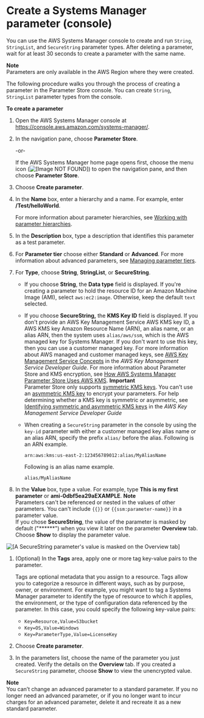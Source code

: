 # Create a Systems Manager parameter \(console\)<a name="parameter-create-console"></a>

You can use the AWS Systems Manager console to create and run `String`, `StringList`, and `SecureString` parameter types\. After deleting a parameter, wait for at least 30 seconds to create a parameter with the same name\.

**Note**  
Parameters are only available in the AWS Region where they were created\.

The following procedure walks you through the process of creating a parameter in the Parameter Store console\. You can create `String`, `StringList` parameter types from the console\.

**To create a parameter**

1. Open the AWS Systems Manager console at [https://console\.aws\.amazon\.com/systems\-manager/](https://console.aws.amazon.com/systems-manager/)\.

1. In the navigation pane, choose **Parameter Store**\.

   \-or\-

   If the AWS Systems Manager home page opens first, choose the menu icon \(![\[Image NOT FOUND\]](http://docs.aws.amazon.com/systems-manager/latest/userguide/images/menu-icon-small.png)\) to open the navigation pane, and then choose **Parameter Store**\.

1. Choose **Create parameter**\.

1. In the **Name** box, enter a hierarchy and a name\. For example, enter **/Test/helloWorld**\.

   For more information about parameter hierarchies, see [Working with parameter hierarchies](sysman-paramstore-hierarchies.md)\.

1. In the **Description** box, type a description that identifies this parameter as a test parameter\.

1. For **Parameter tier** choose either **Standard** or **Advanced**\. For more information about advanced parameters, see [Managing parameter tiers](parameter-store-advanced-parameters.md)\.

1. For **Type**, choose **String**, **StringList**, or **SecureString**\.
   + If you choose **String**, the **Data type** field is displayed\. If you're creating a parameter to hold the resource ID for an Amazon Machine Image \(AMI\), select `aws:ec2:image`\. Otherwise, keep the default `text` selected\.
   + If you choose **SecureString,** the **KMS Key ID** field is displayed\. If you don't provide an AWS Key Management Service AWS KMS key ID, a AWS KMS key Amazon Resource Name \(ARN\), an alias name, or an alias ARN, then the system uses `alias/aws/ssm`, which is the AWS managed key for Systems Manager\. If you don't want to use this key, then you can use a customer managed key\. For more information about AWS managed and customer managed keys, see [AWS Key Management Service Concepts](https://docs.aws.amazon.com/kms/latest/developerguide/concepts.html) in the *AWS Key Management Service Developer Guide*\. For more information about Parameter Store and KMS encryption, see [How AWS Systems Manager Parameter Store Uses AWS KMS](https://docs.aws.amazon.com/kms/latest/developerguide/services-parameter-store.html)\.
**Important**  
Parameter Store only supports [symmetric KMS keys](https://docs.aws.amazon.com/kms/latest/developerguide/symm-asymm-concepts.html#symmetric-cmks)\. You can't use an [asymmetric KMS key](https://docs.aws.amazon.com/kms/latest/developerguide/symm-asymm-concepts.html#asymmetric-cmks) to encrypt your parameters\. For help determining whether a KMS key is symmetric or asymmetric, see [Identifying symmetric and asymmetric KMS keys](https://docs.aws.amazon.com/kms/latest/developerguide/find-symm-asymm.html) in the *AWS Key Management Service Developer Guide*
   + When creating a `SecureString` parameter in the console by using the `key-id` parameter with either a customer managed key alias name or an alias ARN, specify the prefix `alias/` before the alias\. Following is an ARN example\.

     ```
     arn:aws:kms:us-east-2:123456789012:alias/MyAliasName
     ```

     Following is an alias name example\.

     ```
     alias/MyAliasName
     ```

1. In the **Value** box, type a value\. For example, type **This is my first parameter** or **ami\-0dbf5ea29aEXAMPLE**\.
**Note**  
Parameters can't be referenced or nested in the values of other parameters\. You can't include `{{}}` or `{{ssm:parameter-name}}` in a parameter value\.  
If you chose **SecureString**, the value of the parameter is masked by default \("\*\*\*\*\*\*"\) when you view it later on the parameter **Overview** tab\. Choose **Show** to display the parameter value\.  

![\[A SecureString parameter's value is masked on the Overview tab\]](http://docs.aws.amazon.com/systems-manager/latest/userguide/images/ps-overview-show-secstring.png)

1. \(Optional\) In the **Tags** area, apply one or more tag key\-value pairs to the parameter\.

   Tags are optional metadata that you assign to a resource\. Tags allow you to categorize a resource in different ways, such as by purpose, owner, or environment\. For example, you might want to tag a Systems Manager parameter to identify the type of resource to which it applies, the environment, or the type of configuration data referenced by the parameter\. In this case, you could specify the following key\-value pairs:
   + `Key=Resource,Value=S3bucket`
   + `Key=OS,Value=Windows`
   + `Key=ParameterType,Value=LicenseKey`

1. Choose **Create parameter**\. 

1. In the parameters list, choose the name of the parameter you just created\. Verify the details on the **Overview** tab\. If you created a `SecureString` parameter, choose **Show** to view the unencrypted value\.

**Note**  
You can’t change an advanced parameter to a standard parameter\. If you no longer need an advanced parameter, or if you no longer want to incur charges for an advanced parameter, delete it and recreate it as a new standard parameter\.